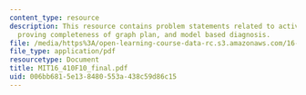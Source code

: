 ```yaml
---
content_type: resource
description: This resource contains problem statements related to activity planning,
  proving completeness of graph plan, and model based diagnosis.
file: /media/https%3A/open-learning-course-data-rc.s3.amazonaws.com/16-410-principles-of-autonomy-and-decision-making-fall-2010/006bb6815e138480553a438c59d86c15_MIT16_410F10_final.pdf
file_type: application/pdf
resourcetype: Document
title: MIT16_410F10_final.pdf
uid: 006bb681-5e13-8480-553a-438c59d86c15
---
```

